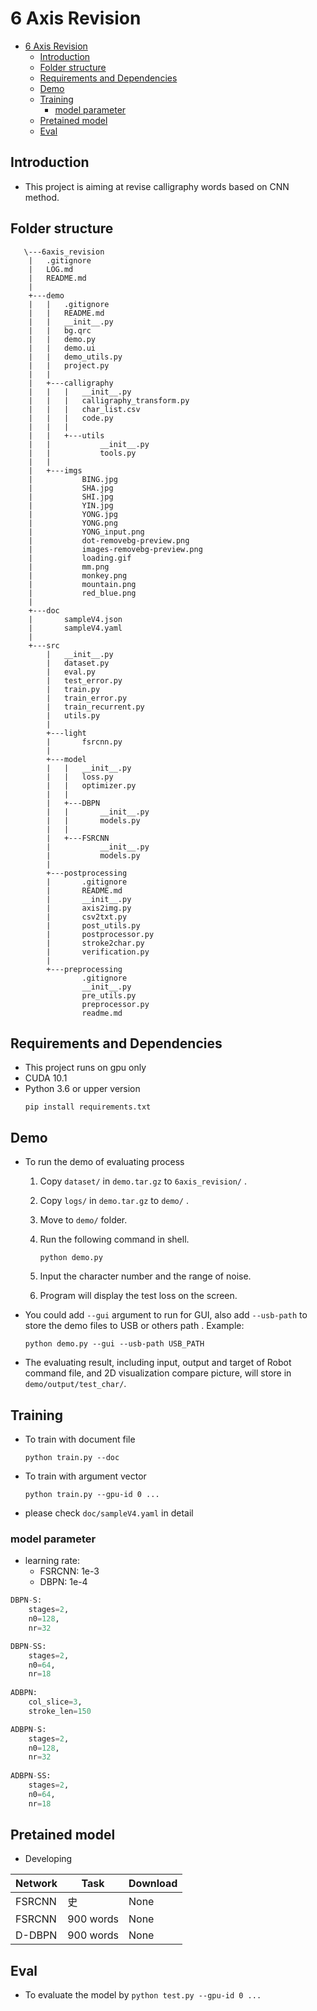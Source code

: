 # 6 Axis Revision 

- [6 Axis Revision](#6-axis-revision)
  - [Introduction](#introduction)
  - [Folder structure](#folder-structure)
  - [Requirements and Dependencies](#requirements-and-dependencies)
  - [Demo](#demo)
  - [Training](#training)
    - [model parameter](#model-parameter)
  - [Pretained model](#pretained-model)
  - [Eval](#eval)
## Introduction

- This project is aiming at revise calligraphy words based on CNN method.

## Folder structure

```
   \---6axis_revision
    |   .gitignore
    |   LOG.md
    |   README.md
    |
    +---demo
    |   |   .gitignore
    |   |   README.md
    |   |   __init__.py
    |   |   bg.qrc
    |   |   demo.py
    |   |   demo.ui
    |   |   demo_utils.py
    |   |   project.py
    |   |   
    |   +---calligraphy
    |   |   |   __init__.py
    |   |   |   calligraphy_transform.py
    |   |   |   char_list.csv
    |   |   |   code.py
    |   |   |   
    |   |   +---utils
    |   |           __init__.py
    |   |           tools.py
    |   |           
    |   +---imgs
    |           BING.jpg
    |           SHA.jpg
    |           SHI.jpg
    |           YIN.jpg
    |           YONG.jpg
    |           YONG.png
    |           YONG_input.png
    |           dot-removebg-preview.png
    |           images-removebg-preview.png
    |           loading.gif
    |           mm.png
    |           monkey.png
    |           mountain.png
    |           red_blue.png
    |           
    +---doc
    |       sampleV4.json
    |       sampleV4.yaml
    |       
    +---src
        |   __init__.py
        |   dataset.py
        |   eval.py
        |   test_error.py
        |   train.py
        |   train_error.py
        |   train_recurrent.py
        |   utils.py
        |   
        +---light
        |       fsrcnn.py
        |       
        +---model
        |   |   __init__.py
        |   |   loss.py
        |   |   optimizer.py
        |   |   
        |   +---DBPN
        |   |       __init__.py
        |   |       models.py
        |   |           
        |   +---FSRCNN
        |           __init__.py
        |           models.py
        |           
        +---postprocessing
        |       .gitignore
        |       README.md
        |       __init__.py
        |       axis2img.py
        |       csv2txt.py
        |       post_utils.py
        |       postprocessor.py
        |       stroke2char.py
        |       verification.py
        |       
        +---preprocessing
                .gitignore
                __init__.py
                pre_utils.py
                preprocessor.py
                readme.md
```


## Requirements and Dependencies

- This project runs on gpu only
- CUDA 10.1
- Python 3.6 or upper version
    ```shell
    pip install requirements.txt
    ```

## Demo
- To run the demo of evaluating process
    1. Copy `dataset/` in `demo.tar.gz` to `6axis_revision/` .
   
    2. Copy `logs/` in `demo.tar.gz` to `demo/` .

    3. Move to `demo/` folder.

    4. Run the following command in shell.
        ```shell
        python demo.py
        ```

    5. Input the character number and the range of noise.

    6. Program will display the test loss on the screen.

- You could add `--gui` argument to run for GUI, also add `--usb-path` to store the demo files to USB or others path . Example:
    ```shell
    python demo.py --gui --usb-path USB_PATH
    ```

- The evaluating result, including input, output and target of Robot command file, and 2D visualization compare picture, will store in `demo/output/test_char/`.
## Training

- To train with document file
    ```
    python train.py --doc
    ```

- To train with argument vector
    ```
    python train.py --gpu-id 0 ...
    ```

- please check `doc/sampleV4.yaml` in detail

### model parameter

- learning rate:
    - FSRCNN: 1e-3
    - DBPN: 1e-4

```python
DBPN-S:
	stages=2,
	n0=128,
	nr=32

DBPN-SS:
	stages=2,
	n0=64,
	nr=18
	
ADBPN:
	col_slice=3,
	stroke_len=150

ADBPN-S:
	stages=2,
	n0=128,
	nr=32
	
ADBPN-SS:
	stages=2,
	n0=64,
	nr=18
```

## Pretained model

- Developing

| Network | Task      | Download |
| ------- | --------- | -------- |
| FSRCNN  | 史        | None     |
| FSRCNN  | 900 words | None     |
| D-DBPN  | 900 words | None     |

## Eval

- To evaluate the model by
`python test.py --gpu-id 0 ...`